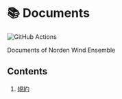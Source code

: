 :books: Documents
===

![GitHub Actions](https://github.com/nordenwinds/documents/actions/workflows/main.yaml/badge.svg)

Documents of Norden Wind Ensemble

Contents
---

1. [規約](docs/regulations.md)